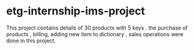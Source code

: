 # etg-internship-ims-project
This project contains details of 30 products with 5 keys . the purchase of products , billing, adding new item to dictionary , sales operations were done in this project. 
